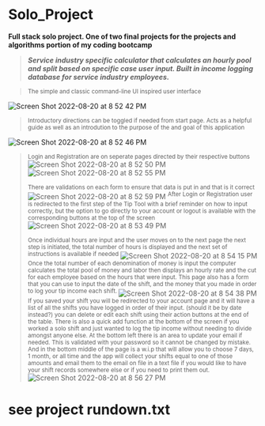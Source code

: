 # Solo_Project
**Full stack solo project. One of two final projects for the projects and algorithms portion of my coding bootcamp**
>***Service industry specific calculator that calculates an hourly pool and split based on specific case user input. Built in income logging database for service industry employees.***

><sup>The simple and classic command-line UI inspired user interface</sup>

![Screen Shot 2022-08-20 at 8 52 42 PM](https://user-images.githubusercontent.com/98783544/185777397-b26d6d7f-1d40-4493-9cbc-ad2e85ebe51d.png)

><sup>Introductory directions can be toggled if needed from start page. Acts as a helpful guide as well as an introdution to the purpose of the and goal of this application </sup>

![Screen Shot 2022-08-20 at 8 52 46 PM](https://user-images.githubusercontent.com/98783544/185777491-2b9687cd-442a-4ba5-9cc9-eae91cc32261.png)

><sup>Login and Registration are on seperate pages directed by their respective buttons</sup>
![Screen Shot 2022-08-20 at 8 52 50 PM](https://user-images.githubusercontent.com/98783544/185812637-6da7be5f-d237-4d79-b433-45e91275043c.png)
![Screen Shot 2022-08-20 at 8 52 55 PM](https://user-images.githubusercontent.com/98783544/185812663-5257cf1b-ddad-4323-aa24-7fd8160f0699.png)
>
><sup>There are validations on each form to ensure that data is put in and that is it correct</sup>
![Screen Shot 2022-08-20 at 8 52 59 PM](https://user-images.githubusercontent.com/98783544/185812699-b4b432ea-bb80-4f6f-9cdc-d8958df63ce6.png)
><sup>After Login or Registration user is redirected to the first step of the Tip Tool with a brief reminder on how to input correctly, but the option to go directly to your account or logout is available with the corresponding buttons at the top of the screen</sup>
![Screen Shot 2022-08-20 at 8 53 49 PM](https://user-images.githubusercontent.com/98783544/185812771-efcc3d82-baf5-4b4a-afa6-e80fd6fe9b3b.png)
>
><sup>Once individual hours are input and the user moves on to the next page the next step is initiated, the total number of hours is displayed and the next set of instructions is available if needed</sup>
![Screen Shot 2022-08-20 at 8 54 15 PM](https://user-images.githubusercontent.com/98783544/185812908-e08d2393-e9f8-4eaf-bc77-09a584b6f420.png)
><sup>Once the total number of each denomination of money is input the computer calculates the total pool of money and labor then displays an hourly rate and the cut for each employee based on the hours that were input. This page also has a form that you can use to input the date of the shift, and the money that you made in order to log your tip income each shift. </sup>
![Screen Shot 2022-08-20 at 8 54 38 PM](https://user-images.githubusercontent.com/98783544/185813106-b81e226d-120f-4d94-808b-40581eba250e.png)
><sup>If you saved your shift you will be redirected to your account page and it will have a list of all the shifts you have logged in order of their input. (should it be by date instead?) you can delete or edit each shift using their action buttons at the end of the table. There is also a quick add function at the bottom of the screen if you worked a solo shift and just wanted to log the tip income without needing to divide amongst anyone else. At the bottom left there is an area to update your email if needed. This is validated with your password so it cannot be changed by mistake. And in the bottom middle of the page is a w.i.p that will allow you to choose 7 days, 1 month, or all time and the app will collect your shifts equal to one of those amounts and email them to the email on file in a text file if you would like to have your shift records somewhere else or if you need to print them out.</sup>
![Screen Shot 2022-08-20 at 8 56 27 PM](https://user-images.githubusercontent.com/98783544/185813425-87b057da-a6ef-45ab-9b2b-5bb4b85f2dc5.png)


# see project rundown.txt

